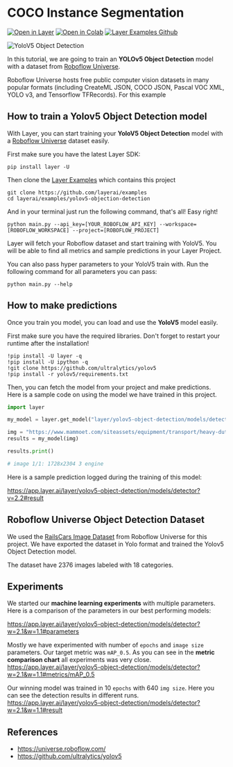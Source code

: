 # COCO Instance Segmentation

[![Open in Layer](https://app.layer.ai/assets/badge.svg)](https://app.layer.ai/layer/yolov5-object-detection/) [![Open in Colab](https://colab.research.google.com/assets/colab-badge.svg)](https://colab.research.google.com/github/layerai/examples/blob/main/yolov5-object-detection/notebooks/demo.ipynb) [![Layer Examples Github](https://badgen.net/badge/icon/github?icon=github&label)](https://github.com/layerai/examples/tree/main/yolov5-object-detection)

![YoloV5 Object Detection](https://raw.githubusercontent.com/layerai/examples/main/yolov5-object-detection/assets/yolov5_object_detection.png)

In this tutorial, we are going to train an **YOLOv5 Object Detection** model with a dataset from [Roboflow Universe](https://universe.roboflow.com/). 

Roboflow Universe hosts free public computer vision datasets in many popular formats (including CreateML JSON, COCO JSON, Pascal VOC XML, YOLO v3, and Tensorflow TFRecords). For this example 

## How to train a Yolov5 Object Detection model

With Layer, you can start training your **YoloV5 Object Detection** model with a [Roboflow Universe](https://universe.roboflow.com/) dataset easily.

First make sure you have the latest Layer SDK:
```shell
pip install layer -U
```

Then clone the [Layer Examples](https://github.com/layerai/examples) which contains this project
```shell
git clone https://github.com/layerai/examples
cd layerai/examples/yolov5-objection-detection
```

And in your terminal just run the following command, that's all! Easy right!
```shell
python main.py --api_key=[YOUR_ROBOFLOW_API_KEY] --workspace=[ROBOFLOW_WORKSPACE] --project=[ROBOFLOW_PROJECT]
```

Layer will fetch your Roboflow dataset and start training with YoloV5. You will be able to find all metrics and sample predictions
in your Layer Project.

You can also pass hyper parameters to your YoloV5 train with. Run the following command for all parameters you can pass:
```shell
python main.py --help
```


## How to make predictions

Once you train you model, you can load and use the **YoloV5** model easily. 

First make sure you have the required libraries. Don't forget to restart your runtime after the installation!

```
!pip install -U layer -q
!pip install -U ipython -q
!git clone https://github.com/ultralytics/yolov5
!pip install -r yolov5/requirements.txt
```

Then, you can fetch the model from your project and make predictions. Here is a sample code on using the model we have 
trained in this project.

```python
import layer

my_model = layer.get_model("layer/yolov5-object-detection/models/detector").get_train()

img = "https://www.mammoet.com/siteassets/equipment/transport/heavy-duty-rail-cars/Heavy-duty-rail-cars.jpg"
results = my_model(img)

results.print()

# image 1/1: 1728x2304 3 engine
```

Here is a sample prediction logged during the training of this model:

https://app.layer.ai/layer/yolov5-object-detection/models/detector?v=2.2#result

## Roboflow Universe Object Detection Dataset

We used the [RailsCars Image Dataset](https://universe.roboflow.com/new-workspace-w5mg3/railcarsv2_3) from Roboflow Universe for this project. We have exported the dataset in Yolo format and trained the Yolov5 Object Detection model.

The dataset have 2376 images labeled with 18 categories.

## Experiments

We started our **machine learning experiments** with multiple parameters. 
Here is a comparison of the parameters in our best performing models:

https://app.layer.ai/layer/yolov5-object-detection/models/detector?w=2.1&w=1.1#parameters

Mostly we have experimented with number of `epochs` and `image size` parameters. Our target metric was `mAP_0.5`.
As you can see in the **metric comparison chart** all experiments was very close. 
https://app.layer.ai/layer/yolov5-object-detection/models/detector?w=2.1&w=1.1#metrics/mAP_0.5

Our winning model was trained in 10 `epochs` with 640 `img size`. Here you can see the detection results in different runs.
https://app.layer.ai/layer/yolov5-object-detection/models/detector?w=2.1&w=1.1#result


## References
- https://universe.roboflow.com/
- https://github.com/ultralytics/yolov5